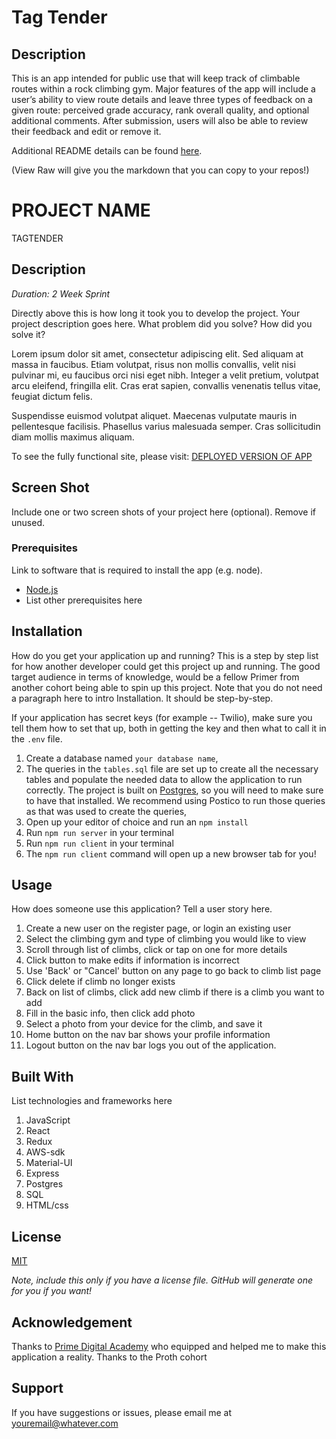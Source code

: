 
# Tag Tender

## Description

This is an app intended for public use that will keep track of climbable routes within a rock climbing gym. Major features of the app will include a user’s ability to view route details and leave three types of feedback on a given route: perceived grade accuracy, rank overall quality, and optional additional comments. After submission, users will also be able to review their feedback and edit or remove it.

Additional README details can be found [here](https://github.com/PrimeAcademy/readme-template/blob/master/README.md).

(View Raw will give you the markdown that you can copy to your repos!)


# PROJECT NAME

TAGTENDER

## Description

_Duration: 2 Week Sprint_

Directly above this is how long it took you to develop the project. Your project description goes here. What problem did you solve? How did you solve it? 

Lorem ipsum dolor sit amet, consectetur adipiscing elit. Sed aliquam at massa in faucibus. Etiam volutpat, risus non mollis convallis, velit nisi pulvinar mi, eu faucibus orci nisi eget nibh. Integer a velit pretium, volutpat arcu eleifend, fringilla elit. Cras erat sapien, convallis venenatis tellus vitae, feugiat dictum felis.

Suspendisse euismod volutpat aliquet. Maecenas vulputate mauris in pellentesque facilisis. Phasellus varius malesuada semper. Cras sollicitudin diam mollis maximus aliquam.

To see the fully functional site, please visit: [DEPLOYED VERSION OF APP](www.heroku.com)

## Screen Shot

Include one or two screen shots of your project here (optional). Remove if unused.

### Prerequisites

Link to software that is required to install the app (e.g. node).

- [Node.js](https://nodejs.org/en/)
- List other prerequisites here

## Installation

How do you get your application up and running? This is a step by step list for how another developer could get this project up and running. The good target audience in terms of knowledge, would be a fellow Primer from another cohort being able to spin up this project. Note that you do not need a paragraph here to intro Installation. It should be step-by-step.

If your application has secret keys (for example --  Twilio), make sure you tell them how to set that up, both in getting the key and then what to call it in the `.env` file.

1. Create a database named `your database name`,
2. The queries in the `tables.sql` file are set up to create all the necessary tables and populate the needed data to allow the application to run correctly. The project is built on [Postgres](https://www.postgresql.org/download/), so you will need to make sure to have that installed. We recommend using Postico to run those queries as that was used to create the queries, 
3. Open up your editor of choice and run an `npm install`
4. Run `npm run server` in your terminal
5. Run `npm run client` in your terminal
6. The `npm run client` command will open up a new browser tab for you!

## Usage
How does someone use this application? Tell a user story here.

1. Create a new user on the register page, or login an existing user
2. Select the climbing gym and type of climbing you would like to view
3. Scroll through list of climbs, click or tap on one for more details
4. Click button to make edits if information is incorrect
5. Use 'Back' or "Cancel' button on any page to go back to climb list page
5. Click delete if climb no longer exists
6. Back on list of climbs, click add new climb if there is a climb you want to add
7. Fill in the basic info, then click add photo
8. Select a photo from your device for the climb, and save it
9. Home button on the nav bar shows your profile information
10. Logout button on the nav bar logs you out of the application.


## Built With

List technologies and frameworks here

1. JavaScript
2. React
3. Redux
4. AWS-sdk
5. Material-UI
6. Express
7. Postgres
8. SQL
9. HTML/css


## License
[MIT](https://choosealicense.com/licenses/mit/)

_Note, include this only if you have a license file. GitHub will generate one for you if you want!_

## Acknowledgement
Thanks to [Prime Digital Academy](www.primeacademy.io) who equipped and helped me to make this application a reality. Thanks to the Proth cohort

## Support
If you have suggestions or issues, please email me at [youremail@whatever.com](www.google.com)